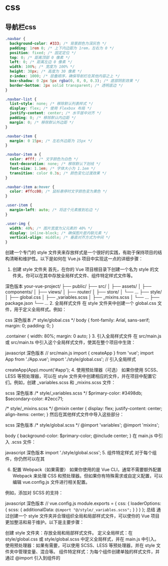 # css

## 导航栏css

```css
.navbar {
  background-color: #333; /* 背景颜色为深灰色 */
  padding: 1rem 0; /* 上下内边距为 1rem，左右为 0 */
  position: fixed; /* 固定定位 */
  top: 0; /* 距离顶部 0 像素 */
  left: 0; /* 距离左边 0 像素 */
  width: 100%; /* 宽度为 100% */
  height: 30px; /* 高度为 30 像素 */
  z-index: 1000; /* 层叠顺序，确保导航栏在其他内容之上 */
  box-shadow: 0 2px 5px rgba(0, 0, 0, 0.3); /* 底部阴影效果 */
  border-bottom: 2px solid transparent; /* 透明底边 */
}
```

```css
.navbar-list {
  list-style: none; /* 移除默认列表样式 */
  display: flex; /* 使用 Flexbox 布局 */
  justify-content: center; /* 水平居中对齐 */
  padding: 0; /* 移除默认内边距 */
  margin: 0; /* 移除默认外边距 */
}
```

```css
.navbar-item {
  margin: 0 15px; /* 左右外边距为 15px */
}
```

```css
.navbar-item a {
  color: #fff; /* 文字颜色为白色 */
  text-decoration: none; /* 移除默认下划线 */
  font-size: 1.1em; /* 字体大小为 1.1em */
  transition: color 0.3s; /* 颜色变化过渡效果 */
}
```

```css
.navbar-item a:hover {
  color: #ffcc00; /* 鼠标悬停时文字颜色变为黄色 */
}
```

```css
.user-item {
  margin-left: auto; /* 将这个元素推到右边 */
}
```

```css
.user-img {
  width: 40%; /* 图片宽度为父元素的 40% */
  display: inline-block; /* 确保图片是内联元素 */
  vertical-align: middle; /* 垂直对齐方式为中间 */
}
```
创建一个专门的 style 文件夹来存放样式是一个很好的实践，有助于保持项目的结构清晰和维护性。以下是如何在 Vue.js 项目中实现这一点的详细步骤：

1. 创建 style 文件夹
首先，在你的 Vue 项目根目录下创建一个名为 style 的文件夹。你可以在其中存放全局样式文件、组件特定样式文件等。

深色版本
your-vue-project/
├── public/
├── src/
│   ├── assets/
│   ├── components/
│   ├── views/
│   ├── router/
│   ├── store/
│   └── ...
├── style/
│   ├── global.css
│   ├── _variables.scss
│   ├── _mixins.scss
│   └── ...
├── package.json
└── ...
2. 全局样式文件
在 style 文件夹中创建一个 global.css 文件，用于定义全局样式。例如：

css
深色版本
/* style/global.css */
body {
  font-family: Arial, sans-serif;
  margin: 0;
  padding: 0;
}

.container {
  width: 80%;
  margin: 0 auto;
}
3. 引入全局样式文件
在 src/main.js 或 src/main.ts 中引入这个全局样式文件，使其在整个项目中生效：

javascript
深色版本
// src/main.js
import { createApp } from 'vue';
import App from './App.vue';
import './style/global.css'; // 引入全局样式

createApp(App).mount('#app');
4. 使用预处理器（可选）
如果你使用 SCSS、LESS 等预处理器，可以在 style 文件夹中创建相应的文件，并在项目中配置它们。例如，创建 _variables.scss 和 _mixins.scss 文件：

scss
深色版本
/* style/_variables.scss */
$primary-color: #3498db;
$secondary-color: #2ecc71;

/* style/_mixins.scss */
@mixin center {
  display: flex;
  justify-content: center;
  align-items: center;
}
然后在其他样式文件中导入这些部分：

scss
深色版本
/* style/global.scss */
@import 'variables';
@import 'mixins';

body {
  background-color: $primary-color;
  @include center;
}
在 main.js 中引入 .scss 文件：

javascript
深色版本
import './style/global.scss';
5. 组件特定样式
对于每个组件，你仍然可以在其 <style> 标签中定义局部样式。为了更好地组织代码，你可以将每个组件的样式文件单独放在 style/components/ 文件夹中，并通过 @import 引入。

例如，假设你有一个 Header 组件：

深色版本
style/
├── components/
│   └── Header.scss
在 Header.scss 中定义样式：

scss
深色版本
/* style/components/Header.scss */
.header {
  background-color: #333;
  color: white;
  padding: 10px;
}
在 Header.vue 组件中引入该样式文件：

vue
深色版本
<template>
  <header class="header">
    <!-- 组件内容 -->
  </header>
</template>

<script>
export default {
  name: 'Header',
};
</script>

<style scoped lang="scss">
@import '../../style/components/Header.scss';
</style>
6. 配置 Webpack（如果需要）
如果你使用的是 Vue CLI，通常不需要额外配置 Webpack 来处理 CSS 和预处理器。但如果你有特殊需求或自定义配置，可以编辑 vue.config.js 文件进行相关配置。

例如，添加对 SCSS 的支持：

javascript
深色版本
// vue.config.js
module.exports = {
  css: {
    loaderOptions: {
      scss: {
        additionalData: `@import "@/style/_variables.scss";`
      }
    }
  }
};
总结
通过创建一个 style 文件夹并合理组织全局和局部样式文件，可以使你的 Vue 项目更加整洁和易于维护。以下是主要步骤：

创建 style 文件夹：存放全局和局部样式文件。
定义全局样式：在 style/global.css 或 style/global.scss 中定义全局样式，并在 main.js 中引入。
使用预处理器：如果有需要，可以使用 SCSS、LESS 等预处理器，并在 style 文件夹中管理变量、混合等。
组件特定样式：为每个组件创建单独的样式文件，并通过 @import 引入到组件的 <style> 标签中。
配置 Webpack（可选）：根据需要配置 Webpack 处理样式文件。
这样组织项目结构不仅提高了代码的可读性和可维护性，还能让你更方便地管理和复用样式。



